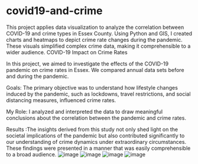 # covid19-and-crime
This project applies data visualization to analyze the correlation between COVID-19 and crime types in Essex County. Using Python and GIS, I created charts and heatmaps to depict crime rate changes during the pandemic. These visuals simplified complex crime data, making it comprehensible to a wider audience.
COVID-19 Impact on Crime Rates

In this project, we aimed to investigate the effects of the COVID-19 pandemic on crime rates in Essex. We compared annual data sets before and during the pandemic.

Goals: The primary objective was to understand how lifestyle changes induced by the pandemic, such as lockdowns, travel restrictions, and social distancing measures, influenced crime rates.

My Role: I analyzed and interpreted the data to draw meaningful conclusions about the correlation between the pandemic and crime rates.

Results :The insights derived from this study not only shed light on the societal implications of the pandemic but also contributed significantly to our understanding of crime dynamics under extraordinary circumstances. These findings were presented in a manner that was easily comprehensible to a broad audience.
![image](https://github.com/Eni0l/covid19-and-crime/assets/149200508/002f5a20-f786-4115-a135-217e99261b7f)
![image](https://github.com/Eni0l/covid19-and-crime/assets/149200508/91b612a9-8621-4dd2-bf8d-4aa9c0098c1c)
![image](https://github.com/Eni0l/covid19-and-crime/assets/149200508/ac2b4b34-228c-4fa5-a4a3-9c828ba39dcb)
![image](https://github.com/Eni0l/covid19-and-crime/assets/149200508/8b6fc573-8a78-486c-8552-640ee11c235e)
